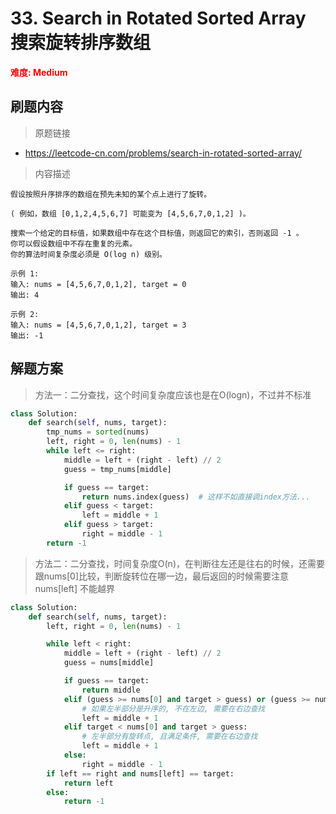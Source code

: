 # 33. Search in Rotated Sorted Array 搜索旋转排序数组

**<font color=red>难度: Medium</font>**

## 刷题内容

> 原题链接

* https://leetcode-cn.com/problems/search-in-rotated-sorted-array/

> 内容描述

```
假设按照升序排序的数组在预先未知的某个点上进行了旋转。

( 例如，数组 [0,1,2,4,5,6,7] 可能变为 [4,5,6,7,0,1,2] )。

搜索一个给定的目标值，如果数组中存在这个目标值，则返回它的索引，否则返回 -1 。
你可以假设数组中不存在重复的元素。
你的算法时间复杂度必须是 O(log n) 级别。

示例 1:
输入: nums = [4,5,6,7,0,1,2], target = 0
输出: 4

示例 2:
输入: nums = [4,5,6,7,0,1,2], target = 3
输出: -1
```

## 解题方案

> 方法一：二分查找，这个时间复杂度应该也是在O(logn)，不过并不标准

```python
class Solution:
    def search(self, nums, target):
        tmp_nums = sorted(nums)
        left, right = 0, len(nums) - 1
        while left <= right:
            middle = left + (right - left) // 2
            guess = tmp_nums[middle]

            if guess == target:
                return nums.index(guess)  # 这样不如直接调index方法...
            elif guess < target:
                left = middle + 1
            elif guess > target:
                right = middle - 1
        return -1
```



> 方法二：二分查找，时间复杂度O(n)，在判断往左还是往右的时候，还需要跟nums[0]比较，判断旋转位在哪一边，最后返回的时候需要注意nums[left] 不能越界

```python
class Solution:
    def search(self, nums, target):
        left, right = 0, len(nums) - 1

        while left < right:
            middle = left + (right - left) // 2
            guess = nums[middle]

            if guess == target:
                return middle
            elif (guess >= nums[0] and target > guess) or (guess >= nums[0] and target < nums[0]):
                # 如果左半部分是升序的, 不在左边, 需要在右边查找
                left = middle + 1
            elif target < nums[0] and target > guess:
                # 左半部分有旋转点, 且满足条件, 需要在右边查找
                left = middle + 1
            else:
                right = middle - 1
        if left == right and nums[left] == target:
            return left
        else:
            return -1
```
